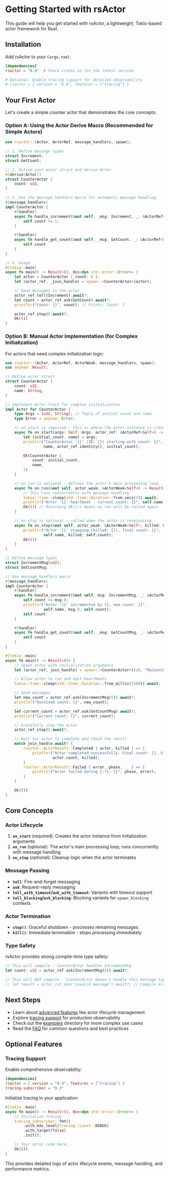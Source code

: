 # Getting Started with rsActor

This guide will help you get started with rsActor, a lightweight, Tokio-based actor framework for Rust.

## Installation

Add rsActor to your `Cargo.toml`:

```toml
[dependencies]
rsactor = "0.9"  # Check crates.io for the latest version

# Optional: Enable tracing support for detailed observability
# rsactor = { version = "0.9", features = ["tracing"] }
```

## Your First Actor

Let's create a simple counter actor that demonstrates the core concepts:

### Option A: Using the Actor Derive Macro (Recommended for Simple Actors)

```rust
use rsactor::{Actor, ActorRef, message_handlers, spawn};

// 1. Define message types
struct Increment;
struct GetCount;

// 2. Define your actor struct and derive Actor
#[derive(Actor)]
struct CounterActor {
    count: u32,
}

// 3. Use the message_handlers macro for automatic message handling
#[message_handlers]
impl CounterActor {
    #[handler]
    async fn handle_increment(&mut self, _msg: Increment, _: &ActorRef<Self>) -> () {
        self.count += 1;
    }

    #[handler]
    async fn handle_get_count(&mut self, _msg: GetCount, _: &ActorRef<Self>) -> u32 {
        self.count
    }
}

// 4. Usage
#[tokio::main]
async fn main() -> Result<(), Box<dyn std::error::Error>> {
    let actor = CounterActor { count: 0 };
    let (actor_ref, _join_handle) = spawn::<CounterActor>(actor);

    // Send messages to the actor
    actor_ref.tell(Increment).await?;
    let count = actor_ref.ask(GetCount).await?;
    println!("Count: {}", count); // Prints: Count: 1

    actor_ref.stop().await?;
    Ok(())
}
```

### Option B: Manual Actor Implementation (for Complex Initialization)

For actors that need complex initialization logic:

```rust
use rsactor::{Actor, ActorRef, ActorWeak, message_handlers, spawn};
use anyhow::Result;

// Define actor struct
struct CounterActor {
    count: u32,
    name: String,
}

// Implement Actor trait for complex initialization
impl Actor for CounterActor {
    type Args = (u32, String); // Tuple of initial count and name
    type Error = anyhow::Error;

    // on_start is required - this is where the actor instance is created
    async fn on_start(args: Self::Args, actor_ref: &ActorRef<Self>) -> Result<Self, Self::Error> {
        let (initial_count, name) = args;
        println!("CounterActor '{}' (ID: {}) starting with count: {}",
                 name, actor_ref.identity(), initial_count);

        Ok(CounterActor {
            count: initial_count,
            name,
        })
    }

    // on_run is optional - defines the actor's main processing loop
    async fn on_run(&mut self, actor_weak: &ActorWeak<Self>) -> Result<(), Self::Error> {
        // This runs concurrently with message handling
        tokio::time::sleep(std::time::Duration::from_secs(1)).await;
        println!("Actor '{}' heartbeat - current count: {}", self.name, self.count);
        Ok(()) // Returning Ok(()) means on_run will be called again
    }

    // on_stop is optional - called when the actor is terminating
    async fn on_stop(&mut self, actor_weak: &ActorWeak<Self>, killed: bool) -> Result<(), Self::Error> {
        println!("Actor '{}' stopping (killed: {}), final count: {}",
                 self.name, killed, self.count);
        Ok(())
    }
}

// Define message types
struct IncrementMsg(u32);
struct GetCountMsg;

// Use message_handlers macro
#[message_handlers]
impl CounterActor {
    #[handler]
    async fn handle_increment(&mut self, msg: IncrementMsg, _: &ActorRef<Self>) -> u32 {
        self.count += msg.0;
        println!("Actor '{}' incremented by {}, new count: {}",
                 self.name, msg.0, self.count);
        self.count
    }

    #[handler]
    async fn handle_get_count(&mut self, _msg: GetCountMsg, _: &ActorRef<Self>) -> u32 {
        self.count
    }
}

#[tokio::main]
async fn main() -> Result<()> {
    // Spawn actor with initialization arguments
    let (actor_ref, join_handle) = spawn::<CounterActor>((10, "MyCounter".to_string()));

    // Allow actor to run and emit heartbeats
    tokio::time::sleep(std::time::Duration::from_millis(2500)).await;

    // Send messages
    let new_count = actor_ref.ask(IncrementMsg(5)).await?;
    println!("Received count: {}", new_count);

    let current_count = actor_ref.ask(GetCountMsg).await?;
    println!("Current count: {}", current_count);

    // Gracefully stop the actor
    actor_ref.stop().await?;

    // Wait for actor to complete and check the result
    match join_handle.await? {
        rsactor::ActorResult::Completed { actor, killed } => {
            println!("Actor completed successfully. Final count: {}, killed: {}",
                     actor.count, killed);
        }
        rsactor::ActorResult::Failed { error, phase, .. } => {
            println!("Actor failed during {:?}: {}", phase, error);
        }
    }

    Ok(())
}
```

## Core Concepts

### Actor Lifecycle

1. **`on_start`** (required): Creates the actor instance from initialization arguments
2. **`on_run`** (optional): The actor's main processing loop, runs concurrently with message handling
3. **`on_stop`** (optional): Cleanup logic when the actor terminates

### Message Passing

- **`tell`**: Fire-and-forget messaging
- **`ask`**: Request-reply messaging
- **`tell_with_timeout`/`ask_with_timeout`**: Variants with timeout support
- **`tell_blocking`/`ask_blocking`**: Blocking variants for `spawn_blocking` contexts

### Actor Termination

- **`stop()`**: Graceful shutdown - processes remaining messages
- **`kill()`**: Immediate termination - stops processing immediately

### Type Safety

rsActor provides strong compile-time type safety:

```rust
// This will compile - CounterActor handles IncrementMsg
let count: u32 = actor_ref.ask(IncrementMsg(5)).await?;

// This will NOT compile - CounterActor doesn't handle this message type
// let result = actor_ref.ask("invalid message").await?; // Compile error!
```

## Next Steps

- Learn about [advanced features](./Architecture.md) like actor lifecycle management
- Explore [tracing support](./tracing.md) for production observability
- Check out the [examples](../examples/) directory for more complex use cases
- Read the [FAQ](./FAQ.md) for common questions and best practices

## Optional Features

### Tracing Support

Enable comprehensive observability:

```toml
[dependencies]
rsactor = { version = "0.9", features = ["tracing"] }
tracing-subscriber = "0.3"
```

Initialize tracing in your application:

```rust
#[tokio::main]
async fn main() -> Result<(), Box<dyn std::error::Error>> {
    // Initialize tracing
    tracing_subscriber::fmt()
        .with_max_level(tracing::Level::DEBUG)
        .with_target(false)
        .init();

    // Your actor code here...
    Ok(())
}
```

This provides detailed logs of actor lifecycle events, message handling, and performance metrics.
